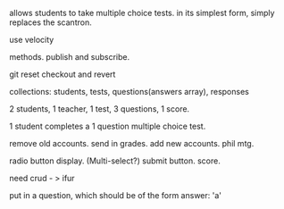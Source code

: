 <p>allows students to take multiple choice tests. in its simplest form, simply replaces the scantron.</p>
<p>use velocity</p>
<p>methods.  publish and subscribe.</p>
<p>git reset checkout and revert</p>
<p>collections: students, tests, questions(answers array), responses</p>
<p>2 students, 1 teacher, 1 test, 3 questions, 1 score.</p>
<p>1 student completes a 1 question multiple choice test.</p>
<p>remove old accounts. send in grades. add new accounts. phil mtg.</p>
<p>radio button display. (Multi-select?) submit button. score.</p>
<p>need crud - > ifur </p>
<p> put in a question, which should be of the form  answer: 'a'</p>

